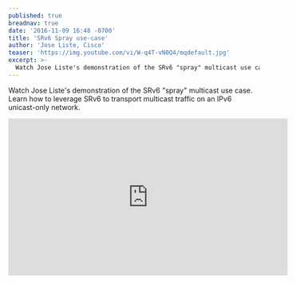 ```yaml
---
published: true
breadnav: true
date: '2016-11-09 16:48 -0700'
title: 'SRv6 Spray use-case'
author: 'Jose Liste, Cisco'
teaser: 'https://img.youtube.com/vi/W-q4T-vN0Q4/mqdefault.jpg'
excerpt: >-
  Watch Jose Liste's demonstration of the SRv6 "spray" multicast use case. Learn how to leverage SRv6 to transport multicast traffic on an IPv6 unicast-only network.
---
```

Watch Jose Liste's demonstration of the SRv6 "spray" multicast use case. Learn how to leverage SRv6 to transport multicast traffic on an IPv6 unicast-only network.

<iframe width="560" height="315" src="https://www.youtube.com/embed/W-q4T-vN0Q4" frameborder="0" allowfullscreen></iframe>